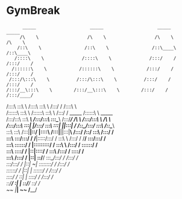 # GymBreak

          _____                    _____                    _____                    _____                  
         /\    \                  /\    \                  /\    \                  /\    \                 
        /::\    \                /::\    \                /::\____\                /::\____\                
       /::::\    \              /::::\    \              /:::/    /               /:::/    /                
      /::::::\    \            /::::::\    \            /:::/    /               /:::/    /                 
     /:::/\:::\    \          /:::/\:::\    \          /:::/    /               /:::/    /                  
    /:::/__\:::\    \        /:::/__\:::\    \        /:::/    /               /:::/____/                   
   /::::\   \:::\    \      /::::\   \:::\    \      /:::/    /               /::::\    \                   
  /::::::\   \:::\    \    /::::::\   \:::\    \    /:::/    /      _____    /::::::\    \   _____          
 /:::/\:::\   \:::\ ___\  /:::/\:::\   \:::\____\  /:::/____/      /\    \  /:::/\:::\    \ /\    \         
/:::/__\:::\   \:::|    |/:::/  \:::\   \:::|    ||:::|    /      /::\____\/:::/  \:::\    /::\____\        
\:::\   \:::\  /:::|____|\::/   |::::\  /:::|____||:::|____\     /:::/    /\::/    \:::\  /:::/    /        
 \:::\   \:::\/:::/    /  \/____|:::::\/:::/    /  \:::\    \   /:::/    /  \/____/ \:::\/:::/    /         
  \:::\   \::::::/    /         |:::::::::/    /    \:::\    \ /:::/    /            \::::::/    /          
   \:::\   \::::/    /          |::|\::::/    /      \:::\    /:::/    /              \::::/    /           
    \:::\  /:::/    /           |::| \::/____/        \:::\__/:::/    /               /:::/    /            
     \:::\/:::/    /            |::|  ~|               \::::::::/    /               /:::/    /             
      \::::::/    /             |::|   |                \::::::/    /               /:::/    /              
       \::::/    /              \::|   |                 \::::/    /               /:::/    /               
        \::/____/                \:|   |                  \::/____/                \::/    /                
         ~~                       \|___|                   ~~                       \/____/    
